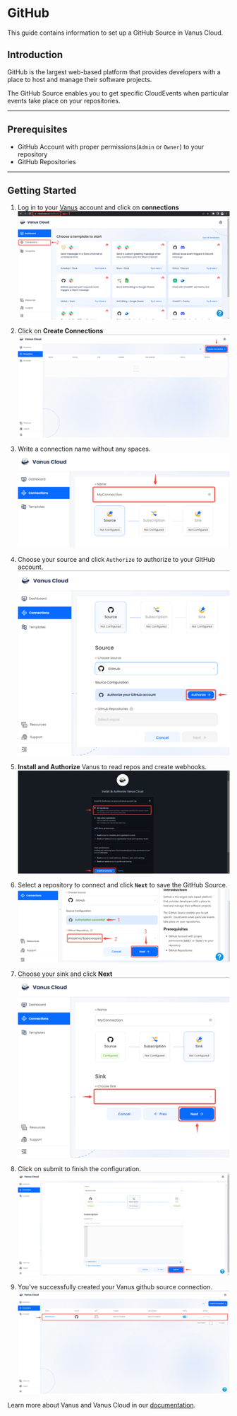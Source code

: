 # GitHub

This guide contains information to set up a GitHub Source in Vanus Cloud.

## Introduction

GitHub is the largest web-based platform that provides developers with a place to host and manage their software projects.

The GitHub Source enables you to get specific CloudEvents when particular events take place on your repositories.

---

## Prerequisites

- GitHub Account with proper permissions(`Admin` or `Owner`) to your repository
- GitHub Repositories

---
## Getting Started 

1. Log in to your [Vanus](https://cloud.vanus.ai) account and click on **connections**  
![3](images/go%20to%20vanuscloud.png)  

2. Click on **Create Connections**  
![3](images/click%20create%20connection.png)  

3. Write a connection name without any spaces.
![img.png](images/1.png)  

4. Choose your source and click `Authorize` to authorize to your GitHub account.
![img.png](images/authorise.png)  

5. **Install and Authorize** Vanus to read repos and create webhooks.
![](images/install%20and%20auth.png)  

6. Select a repository to connect and click **`Next`** to save the GitHub Source.
![](images/selectrepo.png)  

7. Choose your sink and click **Next** 
![3](images/choose%20sink.png) 

8. Click on submit to finish the configuration. 
![](images/submit.png)  

9. You've successfully created your Vanus github source connection.  
![](images/created.png) 

Learn more about Vanus and Vanus Cloud in our [documentation](https://docs.vanus.ai).
